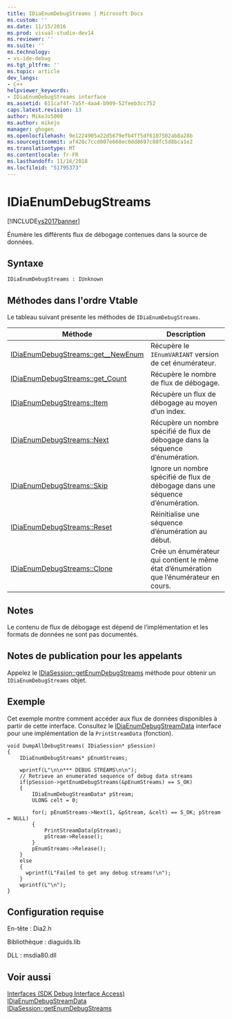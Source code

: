 ```yaml
---
title: IDiaEnumDebugStreams | Microsoft Docs
ms.custom: ''
ms.date: 11/15/2016
ms.prod: visual-studio-dev14
ms.reviewer: ''
ms.suite: ''
ms.technology:
- vs-ide-debug
ms.tgt_pltfrm: ''
ms.topic: article
dev_langs:
- C++
helpviewer_keywords:
- IDiaEnumDebugStreams interface
ms.assetid: 611caf4f-7a5f-4aa4-b909-52feeb3cc752
caps.latest.revision: 13
author: MikeJo5000
ms.author: mikejo
manager: ghogen
ms.openlocfilehash: 9e1224905a22d5679efb4ff5df6107502ab8a28b
ms.sourcegitcommit: af428c7ccd007e668ec0dd8697c88fc5d8bca1e2
ms.translationtype: MT
ms.contentlocale: fr-FR
ms.lasthandoff: 11/16/2018
ms.locfileid: "51795373"
---
```

# <a name="idiaenumdebugstreams"></a>IDiaEnumDebugStreams
[!INCLUDE[vs2017banner](../../includes/vs2017banner.md)]

Énumère les différents flux de débogage contenues dans la source de données.  
  
## <a name="syntax"></a>Syntaxe  
  
```  
IDiaEnumDebugStreams : IUnknown  
```  
  
## <a name="methods-in-vtable-order"></a>Méthodes dans l'ordre Vtable  
 Le tableau suivant présente les méthodes de `IDiaEnumDebugStreams`.  
  
|Méthode|Description|  
|------------|-----------------|  
|[IDiaEnumDebugStreams::get__NewEnum](../../debugger/debug-interface-access/idiaenumdebugstreams-get-newenum.md)|Récupère le `IEnumVARIANT` version de cet énumérateur.|  
|[IDiaEnumDebugStreams::get_Count](../../debugger/debug-interface-access/idiaenumdebugstreams-get-count.md)|Récupère le nombre de flux de débogage.|  
|[IDiaEnumDebugStreams::Item](../../debugger/debug-interface-access/idiaenumdebugstreams-item.md)|Récupère un flux de débogage au moyen d’un index.|  
|[IDiaEnumDebugStreams::Next](../../debugger/debug-interface-access/idiaenumdebugstreams-next.md)|Récupère un nombre spécifié de flux de débogage dans la séquence d’énumération.|  
|[IDiaEnumDebugStreams::Skip](../../debugger/debug-interface-access/idiaenumdebugstreams-skip.md)|Ignore un nombre spécifié de flux de débogage dans une séquence d’énumération.|  
|[IDiaEnumDebugStreams::Reset](../../debugger/debug-interface-access/idiaenumdebugstreams-reset.md)|Réinitialise une séquence d’énumération au début.|  
|[IDiaEnumDebugStreams::Clone](../../debugger/debug-interface-access/idiaenumdebugstreams-clone.md)|Crée un énumérateur qui contient le même état d’énumération que l’énumérateur en cours.|  
  
## <a name="remarks"></a>Notes  
 Le contenu de flux de débogage est dépend de l’implémentation et les formats de données ne sont pas documentés.  
  
## <a name="notes-for-callers"></a>Notes de publication pour les appelants  
 Appelez le [IDiaSession::getEnumDebugStreams](../../debugger/debug-interface-access/idiasession-getenumdebugstreams.md) méthode pour obtenir un `IDiaEnumDebugStreams` objet.  
  
## <a name="example"></a>Exemple  
 Cet exemple montre comment accéder aux flux de données disponibles à partir de cette interface. Consultez le [IDiaEnumDebugStreamData](../../debugger/debug-interface-access/idiaenumdebugstreamdata.md) interface pour une implémentation de la `PrintStreamData` (fonction).  
  
```cpp#  
void DumpAllDebugStreams( IDiaSession* pSession)  
{  
    IDiaEnumDebugStreams* pEnumStreams;  
  
    wprintf(L"\n\n*** DEBUG STREAMS\n\n");  
    // Retrieve an enumerated sequence of debug data streams  
    if(pSession->getEnumDebugStreams(&pEnumStreams) == S_OK)  
    {  
        IDiaEnumDebugStreamData* pStream;  
        ULONG celt = 0;  
  
        for(; pEnumStreams->Next(1, &pStream, &celt) == S_OK; pStream = NULL)  
        {  
            PrintStreamData(pStream);  
            pStream->Release();  
        }  
        pEnumStreams->Release();  
    }  
    else  
    {  
      wprintf(L"Failed to get any debug streams!\n");  
    }  
    wprintf(L"\n");  
}  
```  
  
## <a name="requirements"></a>Configuration requise  
 En-tête : Dia2.h  
  
 Bibliothèque : diaguids.lib  
  
 DLL : msdia80.dll  
  
## <a name="see-also"></a>Voir aussi  
 [Interfaces (SDK Debug Interface Access)](../../debugger/debug-interface-access/interfaces-debug-interface-access-sdk.md)   
 [IDiaEnumDebugStreamData](../../debugger/debug-interface-access/idiaenumdebugstreamdata.md)   
 [IDiaSession::getEnumDebugStreams](../../debugger/debug-interface-access/idiasession-getenumdebugstreams.md)




